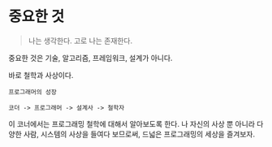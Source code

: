 # 중요한 것

> 나는 생각한다. 고로 나는 존재한다.

중요한 것은 기술, 알고리즘, 프레임워크, 설계가 아니다.

바로 철학과 사상이다.

```
프로그래머의 성장

코더 -> 프로그래머 -> 설계사 -> 철학자
```

이 코너에서는 프로그래밍 철학에 대해서 알아보도록 한다. 나 자신의 사상 뿐 아니라 다양한 사람, 시스템의 사상을 들여다 보므로써, 드넓은 프로그래밍의 세상을 즐겨보자.
